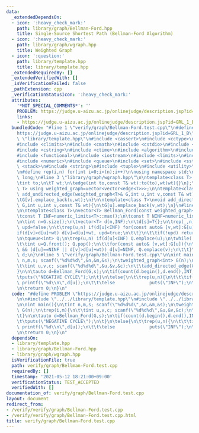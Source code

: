 ```yaml
---
data:
  _extendedDependsOn:
  - icon: ':heavy_check_mark:'
    path: library/graph/Bellman-Ford.hpp
    title: Single-Source Shortest Path (Bellman-Ford Algorithm)
  - icon: ':heavy_check_mark:'
    path: library/graph/wgraph.hpp
    title: Weighted Graph
  - icon: ':question:'
    path: library/template.hpp
    title: library/template.hpp
  _extendedRequiredBy: []
  _extendedVerifiedWith: []
  _isVerificationFailed: false
  _pathExtension: cpp
  _verificationStatusIcon: ':heavy_check_mark:'
  attributes:
    '*NOT_SPECIAL_COMMENTS*': ''
    PROBLEM: https://judge.u-aizu.ac.jp/onlinejudge/description.jsp?id=GRL_1_B
    links:
    - https://judge.u-aizu.ac.jp/onlinejudge/description.jsp?id=GRL_1_B
  bundledCode: "#line 1 \"verify/graph/Bellman-Ford.test.cpp\"\n#define PROBLEM \"\
    https://judge.u-aizu.ac.jp/onlinejudge/description.jsp?id=GRL_1_B\"\n\n#line 2\
    \ \"library/template.hpp\"\n#include <cassert>\n#include <cctype>\n#include <chrono>\n\
    #include <climits>\n#include <cmath>\n#include <cstdio>\n#include <cstdlib>\n\
    #include <cstring>\n#include <ctime>\n#include <algorithm>\n#include <deque>\n\
    #include <functional>\n#include <iostream>\n#include <limits>\n#include <map>\n\
    #include <numeric>\n#include <queue>\n#include <set>\n#include <sstream>\n#include\
    \ <stack>\n#include <string>\n#include <tuple>\n#include <utility>\n#include <vector>\n\
    \n#define rep(i,n) for(int i=0;i<(n);i++)\n\nusing namespace std;\nusing lint=long\
    \ long;\n#line 3 \"library/graph/wgraph.hpp\"\n\ntemplate<class T> struct edge{\n\
    \tint to;\n\tT wt;\n\tedge(int to,const T& wt):to(to),wt(wt){}\n};\ntemplate<class\
    \ T> using weighted_graph=vector<vector<edge<T>>>;\n\ntemplate<class T>\nvoid\
    \ add_undirected_edge(weighted_graph<T>& G,int u,int v,const T& wt){\n\tG[u].emplace_back(v,wt);\n\
    \tG[v].emplace_back(u,wt);\n}\n\ntemplate<class T>\nvoid add_directed_edge(weighted_graph<T>&\
    \ G,int u,int v,const T& wt){\n\tG[u].emplace_back(v,wt);\n}\n#line 4 \"library/graph/Bellman-Ford.hpp\"\
    \n\ntemplate<class T>\nvector<T> Bellman_Ford(const weighted_graph<T>& G,int s){\n\
    \tconst T INF=numeric_limits<T>::max();\n\tconst T NINF=numeric_limits<T>::min();\n\
    \n\tint n=G.size();\n\tvector<T> d(n,INF);\n\td[s]=T{};\n\trep(_,n){\n\t\tbool\
    \ upd=false;\n\t\trep(u,n) if(d[u]<INF) for(const auto& [v,wt]:G[u]) {\n\t\t\t\
    if(d[v]>d[u]+wt) d[v]=d[u]+wt, upd=true;\n\t\t}\n\t\tif(!upd) return d;\n\t}\n\
    \n\tqueue<int> Q;\n\trep(u,n) if(d[u]<INF) Q.emplace(u);\n\twhile(!Q.empty()){\n\
    \t\tint u=Q.front(); Q.pop();\n\t\tfor(const auto& [v,wt]:G[u]){\n\t\t\tif(d[v]>NINF\
    \ && (d[u]==NINF || d[v]>d[u]+wt)) d[v]=NINF, Q.emplace(v);\n\t\t}\n\t}\n\treturn\
    \ d;\n}\n#line 5 \"verify/graph/Bellman-Ford.test.cpp\"\n\nint main(){\n\tint\
    \ n,m,s; scanf(\"%d%d%d\",&n,&m,&s);\n\tweighted_graph<int> G(n);\n\trep(i,m){\n\
    \t\tint u,v,c; scanf(\"%d%d%d\",&u,&v,&c);\n\t\tadd_directed_edge(G,u,v,c);\n\t\
    }\n\n\tauto d=Bellman_Ford(G,s);\n\tif(count(d.begin(),d.end(),INT_MIN)>0){\n\t\
    \tputs(\"NEGATIVE CYCLE\");\n\t}\n\telse{\n\t\trep(u,n){\n\t\t\tif(d[u]<INT_MAX)\
    \ printf(\"%d\\n\",d[u]);\n\t\t\telse             puts(\"INF\");\n\t\t}\n\t}\n\
    \n\treturn 0;\n}\n"
  code: "#define PROBLEM \"https://judge.u-aizu.ac.jp/onlinejudge/description.jsp?id=GRL_1_B\"\
    \n\n#include \"../../library/template.hpp\"\n#include \"../../library/graph/Bellman-Ford.hpp\"\
    \n\nint main(){\n\tint n,m,s; scanf(\"%d%d%d\",&n,&m,&s);\n\tweighted_graph<int>\
    \ G(n);\n\trep(i,m){\n\t\tint u,v,c; scanf(\"%d%d%d\",&u,&v,&c);\n\t\tadd_directed_edge(G,u,v,c);\n\
    \t}\n\n\tauto d=Bellman_Ford(G,s);\n\tif(count(d.begin(),d.end(),INT_MIN)>0){\n\
    \t\tputs(\"NEGATIVE CYCLE\");\n\t}\n\telse{\n\t\trep(u,n){\n\t\t\tif(d[u]<INT_MAX)\
    \ printf(\"%d\\n\",d[u]);\n\t\t\telse             puts(\"INF\");\n\t\t}\n\t}\n\
    \n\treturn 0;\n}\n"
  dependsOn:
  - library/template.hpp
  - library/graph/Bellman-Ford.hpp
  - library/graph/wgraph.hpp
  isVerificationFile: true
  path: verify/graph/Bellman-Ford.test.cpp
  requiredBy: []
  timestamp: '2021-05-12 18:21:00+09:00'
  verificationStatus: TEST_ACCEPTED
  verifiedWith: []
documentation_of: verify/graph/Bellman-Ford.test.cpp
layout: document
redirect_from:
- /verify/verify/graph/Bellman-Ford.test.cpp
- /verify/verify/graph/Bellman-Ford.test.cpp.html
title: verify/graph/Bellman-Ford.test.cpp
---
```

